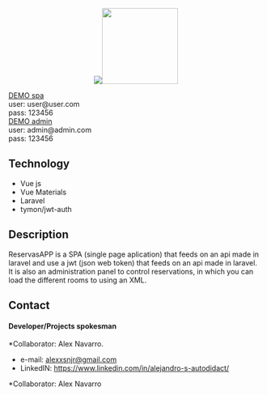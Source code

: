 <p align="center"><img src="https://laravel.com/assets/img/components/logo-laravel.svg"><img height="150" width="150" src="https://blog.elao.com/images/posts/thumbnails/vuejs.jpg"></p>




<div>
  <a size="18" href="http://vps607286.ovh.net/">DEMO spa</a></br>
   user: user@user.com</br>
   pass: 123456</br>
  <a size="18" href="http://vps607286.ovh.net/admin">DEMO admin</a></br>
   user: admin@admin.com</br>
   pass: 123456


## Technology
* Vue js
* Vue Materials
* Laravel
* tymon/jwt-auth

## Description
ReservasAPP is a SPA (single page aplication) that feeds on an api made in laravel and use a jwt (json web token) that feeds on an api made in laravel. It is also an administration panel to control reservations, in which you can load the different rooms to using an XML.
## Contact
#### Developer/Projects spokesman
*Collaborator: Alex Navarro.
* e-mail: alexxsnjr@gmail.com
* LinkedIN: https://www.linkedin.com/in/alejandro-s-autodidact/

 *Collaborator: Alex Navarro


  
  </div>
